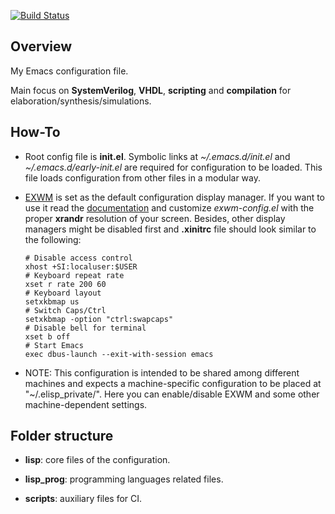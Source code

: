 [![Build Status](https://github.com/gmlarumbe/emacsconf/workflows/CI/badge.svg)](https://github.com/gmlarumbe/emacsconf/actions)


## Overview

My Emacs configuration file.

Main focus on **SystemVerilog**, **VHDL**, **scripting** and **compilation** for elaboration/synthesis/simulations.

## How-To ##

  * Root config file is **init.el**. Symbolic links at *~/.emacs.d/init.el* and *~/.emacs.d/early-init.el* are required for configuration to be loaded. This file loads configuration from other files in a modular way.

  * [EXWM](https://github.com/ch11ng/exwm) is set as the default configuration display manager. If you want to use it read the [documentation](https://github.com/ch11ng/exwm/wiki) and customize *exwm-config.el* with the proper **xrandr** resolution of your screen. Besides, other display managers might be disabled first and **.xinitrc** file should look similar to the following:

      ```shell
    # Disable access control
    xhost +SI:localuser:$USER
    # Keyboard repeat rate
    xset r rate 200 60
    # Keyboard layout
    setxkbmap us
    # Switch Caps/Ctrl
    setxkbmap -option "ctrl:swapcaps"
    # Disable bell for terminal
    xset b off
    # Start Emacs
    exec dbus-launch --exit-with-session emacs
      ```

  * NOTE: This configuration is intended to be shared among different machines and expects a machine-specific configuration to be placed at "~/.elisp_private/". Here you can enable/disable EXWM and some other machine-dependent settings.


## Folder structure ##

  * **lisp**: core files of the configuration.

  * **lisp_prog**: programming languages related files.

  * **scripts**: auxiliary files for CI.


